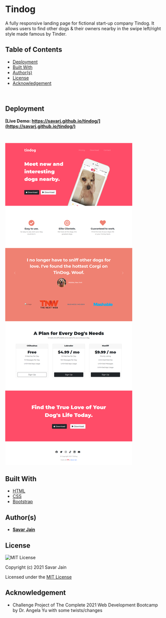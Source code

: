 # Tindog

A fully responsive landing page for fictional start-up company Tindog.
It allows users to find other dogs & their owners nearby in the swipe left/right style made famous by Tinder.

## Table of Contents

- [Deployment](#deployment)
- [Built With](#built-with)
- [Author(s)](#authors)
- [License](#license)
- [Acknowledgement](#acknowledgement)

</br>

## Deployment

**[Live Demo: https://savarj.github.io/tindog/](https://savarj.github.io/tindog/)**

<br>

![Tindog-HomePage](public/images/capture.png)

## Built With

- [HTML](https://developer.mozilla.org/en-US/docs/Web/HTML)
- [CSS](https://developer.mozilla.org/en-US/docs/Web/CSS)
- [Bootstrap](https://getbootstrap.com/docs/5.0/getting-started/introduction/)

## Author(s)

- **[Savar Jain](https://jainsavar.com)**

## License

![MIT License](https://camo.githubusercontent.com/c97d380d0a98377c53391026883a89c16ded751eb41f9e57a53e009664447d50/68747470733a2f2f696d672e736869656c64732e696f2f62616467652f6c6963656e73652d4d49542532304c6963656e73652d626c75652e737667)

Copyright (c) 2021 Savar Jain

Licensed under the [MIT License](LICENSE)

## Acknowledgement

- Challenge Project of The Complete 2021 Web Development Bootcamp by Dr. Angela Yu with some twists/changes
